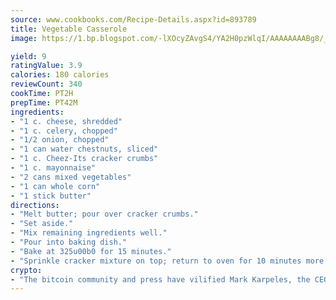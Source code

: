 ```yaml
---
source: www.cookbooks.com/Recipe-Details.aspx?id=893789
title: Vegetable Casserole
image: https://1.bp.blogspot.com/-lXOcyZAvgS4/YA2H0pzWlqI/AAAAAAAABg8/_HX4JI-WmFM0Tz684w_qYjP9vBzksmFNgCLcBGAsYHQ/s219/20.png

yield: 9
ratingValue: 3.9
calories: 180 calories
reviewCount: 340
cookTime: PT2H
prepTime: PT42M
ingredients:
- "1 c. cheese, shredded"
- "1 c. celery, chopped"
- "1/2 onion, chopped"
- "1 can water chestnuts, sliced"
- "1 c. Cheez-Its cracker crumbs"
- "1 c. mayonnaise"
- "2 cans mixed vegetables"
- "1 can whole corn"
- "1 stick butter"
directions:
- "Melt butter; pour over cracker crumbs."
- "Set aside."
- "Mix remaining ingredients well."
- "Pour into baking dish."
- "Bake at 325u00b0 for 15 minutes."
- "Sprinkle cracker mixture on top; return to oven for 10 minutes more."
crypto:
- "The bitcoin community and press have vilified Mark Karpeles, the CEO of Mt. Gox, as a clown and a con man."
---
```

